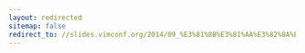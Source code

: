 ```yaml
---
layout: redirected
sitemap: false
redirect_to: //slides.vimconf.org/2014/09_%E3%81%8B%E3%81%AA%E3%82%8A%E3%81%99%E3%81%94%E3%81%84%E7%99%BA%E8%A1%A8%EF%BC%88%E3%81%8B%E3%81%AA%E3%82%8A%EF%BC%89__supermomonga.pdf
---
```


